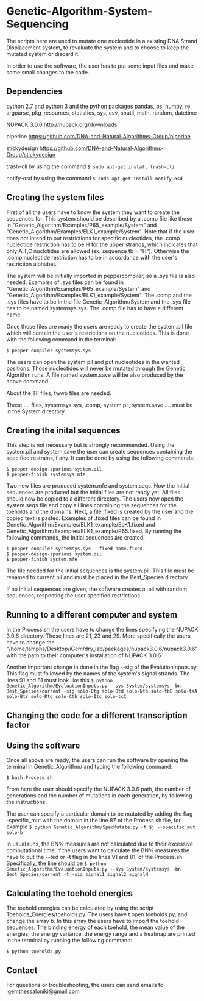 # Genetic-Algorithm-System-Sequencing #

The scripts here are used to mutate one nucleotide in a existing DNA Strand Displacement system, to revaluate the system and to choose to keep the mutated system or discard it.

In order to use the software, the user has to put some input files and make some small changes to the code.

## Dependencies ##
python 2.7 and python 3 and the python packages pandas, os, numpy, re, argparse, pkg_resources, statistics, sys, csv, shutil, math, random, datetime

NUPACK 3.0.6 http://nupack.org/downloads

piperine https://github.com/DNA-and-Natural-Algorithms-Group/piperine

stickydesign https://github.com/DNA-and-Natural-Algorithms-Group/stickydesign

trash-cli by using the command ```$ sudo apt-get install trash-cli ```

notify-osd by using the command ```$ sudo apt-get install notify-osd```

## Creating the system files ##

First of all the users have to know the system they want to create the sequences for. This system should be described by a .comp file like those in "Genetic_Algorithm/Examples/P65_example/System" and "Genetic_Algorithm/Examples/ELK1_example/System". Note that if the user does not intend to put restrictions for specific nucleotides, the .comp nucleotide restriction has to be H for the upper strands, which indicates that only A,T,C nuclotides are allowed (ex. sequence tb = "<t>H"). Otherwise the .comp nucleotide restriction has to be in accordance with the user's restriction alphabet.  

The system will be initially imported in peppercompiler, so a .sys file is also needed. Examples of .sys files can be found in "Genetic_Algorithm/Examples/P65_example/System" and "Genetic_Algorithm/Examples/ELK1_example/System". The .comp and the .sys files have to be in the file Genetic_Algorithm/System and the .sys file has to be named systemsys.sys. The .comp file has to have a different name.

Once those files are ready the users are ready to create the system.pil file which will contain the user's restrictions on the nucleotides. This is done with the following command in the terminal:
```
$ pepper-compiler systemsys.sys
```
The users can open the system.pil and put nucleotides in the wanted positions. Those nucleotides will never be mutated through the Genetic Algorithm runs. A file named system.save will be also produced by the above command.

About the TF files, twwo files are needed. 

Those .... files, systemsys.sys, .comp, system.pil, system.save .... must be in the System directory.

## Creating the inital sequences ##

This step is not necessary but is strongly recommended.
Using the system.pil and system.save the user can create sequences containing the specified restrains,if any. It can be done by using the following commands:
```
$ pepper-design-spurious system.pil
$ pepper-finish systemsys.mfe
```
Two new files are produced system.mfe and system.seqs.
Now the initial sequences are produced but the initial files are not ready yet. All files should now be copied to a different directory. The users now open the system.seqs file and copy all lines containing the sequences for the toeholds and the domains. Next, a file .fixed is created by the user and the copied text is pasted. Examples of .fixed files can be found in Genetic_Algorithm/Examples/ELK1_example/ELK1.fixed and Genetic_Algorithm/Examples/ELK1_example/P65.fixed. By running the following commands, the initial sequences are created:
```
$ pepper-compiler systemsys.sys --fixed name.fixed
$ pepper-design-spurious system.pil
$ pepper-finish system.mfe
```
The file needed for the initial sequences is the system.pil. This file must be renamed to current.pil and must be placed in the Best_Species directory.

If no initial sequences are given, the software creates a .pil with random sequences, respecting the user specified restrictions.

## Running to a different computer and system ##

In the Process.sh the users have to change the lines specifying the NUPACK 3.0.6 directory. Those lines are 21, 23 and 29. More specifically the users have to change the "/home/lamphs/Desktop/iGem/dry_lab/packages/nupack3.0.6/nupack3.0.6" with the path to their computer's installation of NUPACK 3.0.6

Another important change in done in the flag --sig of the EvalutionInputs.py. This flag must followed by the names of the system's signal strands. The lines 91 and 81 must look like this ```$ python Genetic_Algorithm/EvaluationInputs.py --sys System/systemsys -bn Best_Species/current -sig solo-Dtg solo-Btd solo-Ntb solo-tbB solo-taA solo-Btr solo-Rtq solo-Ctb solo-Itc solo-tcC```

## Changing the code for a different transcription factor ##

## Using the software ##

Once all above are ready, the users can run the software by opening the terminal in Genetic_Algorithm/ and typing the following command:
```
$ bash Process.sh
```
From here the user should specify the NUPACK 3.0.6 path, the number of generations and the number of mutations in each generation, by following the instructions.

The user can specify a particular domain to be mutated by adding the flag --specific_mut with the domain in the line 87 of the Process.sh file, for example ```$ python Genetic_Algorithm/SpecMutate.py -f $j --specific_mut solo-b ```

In usual runs, the BN% measures are not calculated due to their excessive computational time. If the users want to calculate the BN% measures the have to put the --ted or -t flag in the lines 91 and 81, of the Process.sh. Specifically, the line should be
```$ python Genetic_Algorithm/EvaluationInputs.py --sys System/systemsys -bn Best_Species/current -t -sig signal1 signal2 signalN```

## Calculating the toehold energies ##

The toehold energies can be calculated by using the script Toeholds_Energies/toeholds.py. The users have t open toeholds.py, and change the array b. In this array the users have to import the toehold sequences. The binding energy of each toehold, the mean value of the energies, the energy variance, the energy range and a heatmap are printed in the terminal by running the following command:

```
$ python toeholds.py
```

## Contact ##
For questions or troubleshooting, the users can send emails to igemthessaloniki@gmail.com
